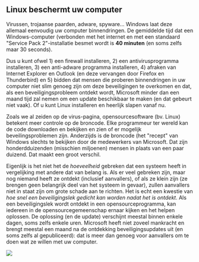 

<div id="corps">

<h2>Linux beschermt uw computer</h2>

Virussen, trojaanse paarden, adware, spyware... Windows laat deze allemaal eenvoudig uw computer binnendringen. De gemiddelde tijd dat een Windows-computer (verbonden met het internet en met een standaard "Service Pack 2"-installatie besmet wordt is <b>40 minuten</b> (en soms zelfs maar 30 seconds).

Dus u kunt ofwel 1) een firewall installeren, 2) een antivirusprogramma installeren, 3) 
een anti-adware programma installeren, 4) afraken van Internet Explorer en Outlook 
(en deze vervangen door Firefox en Thunderbird) en 5) bidden dat mensen die proberen
binnendringen in uw computer niet slim genoeg zijn om deze beveiligingen te overkomen
en dat, als een beveiligingsprobleem ontdekt wordt, Microsoft minder dan een maand tijd
zal nemen om een update beschikbaar te maken (en dat gebeurt niet vaak). Of u kunt
Linux installeren en heerlijk slapen vanaf nu.

Zoals we al zeiden op de virus-pagina, opensourcesoftware (bv. Linux) betekent meer
controle op de broncode. Elke programmeur ter wereld kan de code downloaden en bekijken
en zien of er mogelijk beveilingsproblemen zijn. Anderzijds is de broncode (het "recept"
van Windows slechts te bekijken door de medewerkers van Microsoft. Dat zijn honderdduizenden
(misschien miljoenen) mensen in plaats van een paar duizend. Dat maakt een groot verschil.

Eigenlijk is het niet het de <i>hoeveelheid</i> gebreken dat een systeem heeft in vergelijking
met andere dat van belang is. Als er veel gebreken zijn, maar nog niemand heeft ze ontdekt
(inclusief aanvallers), of als ze klein zijn (ze brengen geen belangrijk deel van het systeem
in gevaar), zullen aanvallers niet in staat zijn om grote schade aan te richten. 
Het is echt een kwestie van <i>hoe snel een beveiligingslek gedicht kan worden nadat het is
ontdekt</i>. Als een beveiligingslek wordt ontdekt in een opensourceprogramma, kan iedereen
in de opensourcegemeenschap ernaar kijken en het helpen oplossen. De oplossing (en de update)
verschijnt meestal binnen enkele dagen, soms zelfs enkele uren. Microsoft heeft niet zoveel
mankracht en brengt meestal een maand na de ontdekking beveiligingsupdates uit 
(en soms zelfs al gepubliceerd): dat is meer dan genoeg voor aanvallers om te doen wat ze
willen met uw computer.

<img src="Images/security_thumb.png" />

</div>


